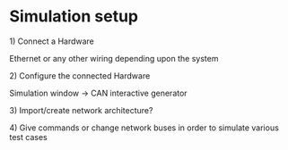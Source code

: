 # Simulation setup

1\) Connect a Hardware

Ethernet or any other wiring depending upon the system

2\) Configure the connected Hardware

Simulation window -> CAN interactive generator&#x20;

3\) Import/create network architecture?



4\) Give commands or change network buses in order to simulate various test cases



